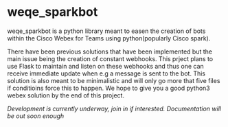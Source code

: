 # weqe_sparkbot

weqe_sparkbot is a python library meant to easen the creation of bots within the Cisco Webex for Teams using python(popularly Cisco spark). 

There have been previous solutions that have been implemented but the main issue being the creation of constant webhooks. This prject plans to use Flask to maintain and listen on these webhooks and thus one can receive immediate update when e.g a message is sent to the bot. This solution is also meant to be minimalistic and will only go more that five files if conditioins force this to happen. We hope to give you a good python3 webex solution by the end of this project. 

*Development is currently underway, join in if interested. Documentation will be out soon enough* 

